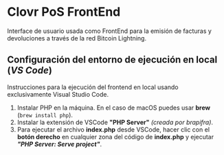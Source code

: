 # Clovr PoS FrontEnd

Interface de usuario usada como FrontEnd para la emisión de facturas y devoluciones a través de la red Bitcoin Lightning.

## Configuración del entorno de ejecución en local (___VS Code___)

Instrucciones para la ejecución del frontend en local usando exclusivamente Visual Studio Code.

1. Instalar PHP en la máquina. En el caso de macOS puedes usar __brew__ (`brew install php`).
2. Instalar la extensión de VSCode __"PHP Server"__ _(creada por brapifra)_.
3. Para ejecutar el archivo __index.php__ desde VSCode, hacer clic con el __botón derecho__ en cualquier zona del código de __index.php__ y ejecutar ___"PHP Server: Serve project"___.